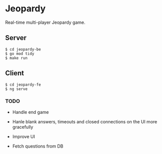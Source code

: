 # Jeopardy

Real-time multi-player Jeopardy game.

## Server

```
$ cd jeopardy-be
$ go mod tidy
$ make run
```

## Client

```
$ cd jeopardy-fe
$ ng serve
```

### TODO 

* Handle end game 

* Hanle blank answers, timeouts and closed connections on the UI more gracefully 

* Improve UI 

* Fetch questions from DB
